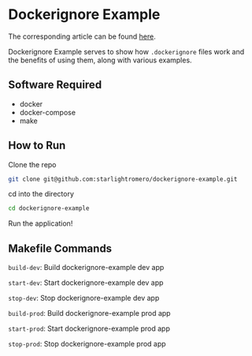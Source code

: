 # Dockerignore Example

The corresponding article can be found [here](https://medium.com/nerd-for-tech/bigger-dockerignore-smaller-docker-images-49fa22e51c7).

Dockerignore Example serves to show how `.dockerignore` files work and the benefits of using them, along with various examples.


## Software Required

- docker
- docker-compose
- make


## How to Run

Clone the repo
```zsh
git clone git@github.com:starlightromero/dockerignore-example.git
```

cd into the directory
```zsh
cd dockerignore-example
```

Run the application!


## Makefile Commands

`build-dev`: Build dockerignore-example dev app

`start-dev`: Start dockerignore-example dev app

`stop-dev`: Stop dockerignore-example dev app

`build-prod`: Build dockerignore-example prod app

`start-prod`: Start dockerignore-example prod app

`stop-prod`: Stop dockerignore-example prod app
